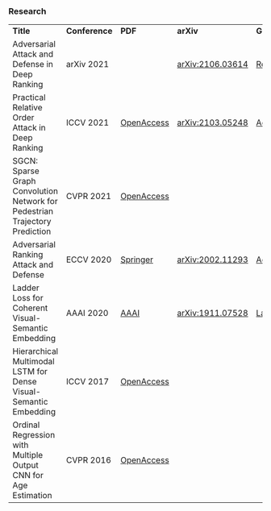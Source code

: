 ### Research


<table>
  <tr>
    <td><b>Title</b></td>
    <td><b>Conference</b></td>
    <td><b>PDF</b></td>
    <td><b>arXiv</b></td>
    <td><b>Github</b></td>
  </tr>
  
  <tr>
    <td><div>Adversarial Attack and Defense in Deep Ranking</div></td>
    <td>arXiv 2021</td>
    <td></td>
    <td><a href="https://arxiv.org/abs/2106.03614">arXiv:2106.03614</a></td>
    <td><a href="https://cdluminate.github.io/robrank/">RobRank</a></td>
  </tr>
  
  <tr>
    <td><div>Practical Relative Order Attack in Deep Ranking</div></td>
    <td>ICCV 2021</td>
    <td><a href="https://openaccess.thecvf.com/content/ICCV2021/html/Zhou_Practical_Relative_Order_Attack_in_Deep_Ranking_ICCV_2021_paper.html">OpenAccess</a></td>
    <td><a href="https://arxiv.org/abs/2103.05248">arXiv:2103.05248</a></td>
    <td><a href="https://github.com/cdluminate/advorder">AdvOrder</a></td>
  </tr>
  
  <tr>
    <td>SGCN: Sparse Graph Convolution Network for Pedestrian Trajectory Prediction</td>
    <td>CVPR 2021</td>
    <td><a href="https://openaccess.thecvf.com/content/CVPR2021/papers/Shi_SGCN_Sparse_Graph_Convolution_Network_for_Pedestrian_Trajectory_Prediction_CVPR_2021_paper.pdf">OpenAccess</a></td>
    <td></td>
    <td></td>
  </tr>
  
  <tr>
    <td>Adversarial Ranking Attack and Defense</td>
    <td>ECCV 2020</td>
    <td><a href="https://link.springer.com/chapter/10.1007%2F978-3-030-58568-6_46">Springer</a></td>
    <td><a href="https://arxiv.org/abs/2002.11293">arXiv:2002.11293</a></td>
    <td><a href="https://cdluminate.github.io/advrank/">AdvRank</a></td>
  </tr>

  <tr>
    <td>Ladder Loss for Coherent Visual-Semantic Embedding</td>
    <td>AAAI 2020</td>
    <td><a href="https://ojs.aaai.org//index.php/AAAI/article/view/7006">AAAI</a></td>
    <td><a href="https://arxiv.org/abs/1911.07528">arXiv:1911.07528</a></td>
    <td><a href="https://github.com/cdluminate/ladderloss">Ladderloss</a></td>
  </tr>
  
  <tr>
    <td>Hierarchical Multimodal LSTM for Dense Visual-Semantic Embedding</td>
    <td>ICCV 2017</td>
    <td><a href="https://openaccess.thecvf.com/content_iccv_2017/html/Niu_Hierarchical_Multimodal_LSTM_ICCV_2017_paper.html">OpenAccess</a></td>
    <td></td>
    <td></td>
  </tr>
  
  <tr>
    <td>Ordinal Regression with Multiple Output CNN for Age Estimation</td>
    <td>CVPR 2016</td>
    <td><a href="https://www.cv-foundation.org/openaccess/content_cvpr_2016/html/Niu_Ordinal_Regression_With_CVPR_2016_paper.html">OpenAccess</a></td>
    <td></td>
    <td></td>
  </tr>

</table>
